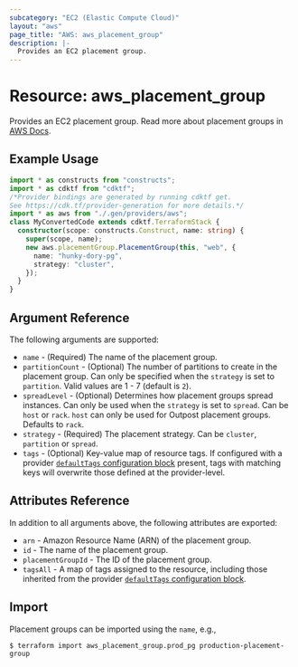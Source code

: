 ```yaml
---
subcategory: "EC2 (Elastic Compute Cloud)"
layout: "aws"
page_title: "AWS: aws_placement_group"
description: |-
  Provides an EC2 placement group.
---
```


# Resource: aws_placement_group

Provides an EC2 placement group. Read more about placement groups
in [AWS Docs](https://docs.aws.amazon.com/AWSEC2/latest/UserGuide/placement-groups.html).

## Example Usage

```typescript
import * as constructs from "constructs";
import * as cdktf from "cdktf";
/*Provider bindings are generated by running cdktf get.
See https://cdk.tf/provider-generation for more details.*/
import * as aws from "./.gen/providers/aws";
class MyConvertedCode extends cdktf.TerraformStack {
  constructor(scope: constructs.Construct, name: string) {
    super(scope, name);
    new aws.placementGroup.PlacementGroup(this, "web", {
      name: "hunky-dory-pg",
      strategy: "cluster",
    });
  }
}

```

## Argument Reference

The following arguments are supported:

* `name` - (Required) The name of the placement group.
* `partitionCount` - (Optional) The number of partitions to create in the
  placement group.  Can only be specified when the `strategy` is set to
  `partition`.  Valid values are 1 - 7 (default is `2`).
* `spreadLevel` - (Optional) Determines how placement groups spread instances. Can only be used
   when the `strategy` is set to `spread`. Can be `host` or `rack`. `host` can only be used for Outpost placement groups. Defaults to `rack`.
* `strategy` - (Required) The placement strategy. Can be `cluster`, `partition` or `spread`.
* `tags` - (Optional) Key-value map of resource tags. If configured with a provider [`defaultTags` configuration block](https://registry.terraform.io/providers/hashicorp/aws/latest/docs#default_tags-configuration-block) present, tags with matching keys will overwrite those defined at the provider-level.

## Attributes Reference

In addition to all arguments above, the following attributes are exported:

* `arn` - Amazon Resource Name (ARN) of the placement group.
* `id` - The name of the placement group.
* `placementGroupId` - The ID of the placement group.
* `tagsAll` - A map of tags assigned to the resource, including those inherited from the provider [`defaultTags` configuration block](https://registry.terraform.io/providers/hashicorp/aws/latest/docs#default_tags-configuration-block).

## Import

Placement groups can be imported using the `name`, e.g.,

```
$ terraform import aws_placement_group.prod_pg production-placement-group
```

<!-- cache-key: cdktf-0.17.0-pre.15 input-a67aaa8df9c813a12249185b9dc2c4ff0a575a160ac245ace8b44823f5a129af -->
